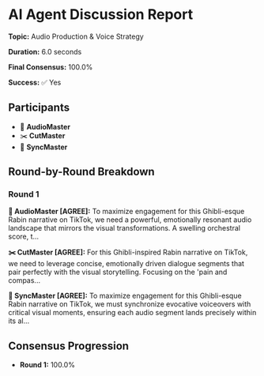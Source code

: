 # AI Agent Discussion Report

**Topic:** Audio Production & Voice Strategy

**Duration:** 6.0 seconds

**Final Consensus:** 100.0%

**Success:** ✅ Yes

## Participants

- 🎵 **AudioMaster**
- ✂️ **CutMaster**
- 🎯 **SyncMaster**

## Round-by-Round Breakdown

### Round 1

**🎵 AudioMaster [AGREE]:** To maximize engagement for this Ghibli-esque Rabin narrative on TikTok, we need a powerful, emotionally resonant audio landscape that mirrors the visual transformations. A swelling orchestral score, t...

**✂️ CutMaster [AGREE]:** For this Ghibli-inspired Rabin narrative on TikTok, we need to leverage concise, emotionally driven dialogue segments that pair perfectly with the visual storytelling. Focusing on the 'pain and compas...

**🎯 SyncMaster [AGREE]:** To maximize engagement for this Ghibli-esque Rabin narrative on TikTok, we must synchronize evocative voiceovers with critical visual moments, ensuring each audio segment lands precisely within its al...

## Consensus Progression

- **Round 1:** 100.0%

